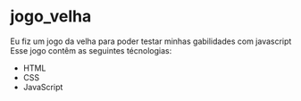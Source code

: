 # jogo_velha  

Eu fiz um jogo da velha para poder testar minhas gabilidades com javascript 
Esse jogo contêm as seguintes técnologias:

* HTML
* CSS
* JavaScript

